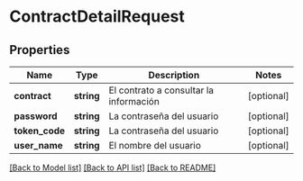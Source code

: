 # ContractDetailRequest

## Properties
Name | Type | Description | Notes
------------ | ------------- | ------------- | -------------
**contract** | **string** | El contrato a consultar la información | [optional] 
**password** | **string** | La contraseña del usuario | [optional] 
**token_code** | **string** | La contraseña del usuario | [optional] 
**user_name** | **string** | El nombre del usuario | [optional] 

[[Back to Model list]](../../README.md#documentation-for-models) [[Back to API list]](../../README.md#documentation-for-api-endpoints) [[Back to README]](../../README.md)

